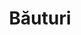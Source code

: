 ---
title: "Băuturi"
image: "/băuturi.jpg"
category: Băuturi
layout: category
tag: "Alimentație"
---